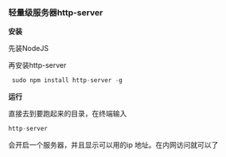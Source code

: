 ### 轻量级服务器http-server

**安装**

先装NodeJS

再安装http-server

```swift
 sudo npm install http-server -g
```

**运行**

直接去到要跑起来的目录，在终端输入

```swift
http-server
```

会开启一个服务器，并且显示可以用的ip 地址。在内网访问就可以了